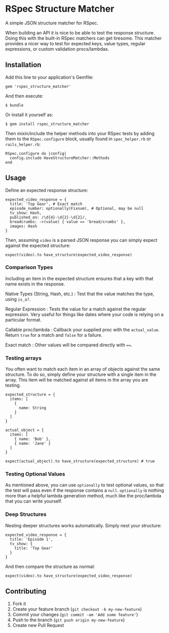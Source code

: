 # RSpec Structure Matcher

A simple JSON structure matcher for RSpec.

When building an API it is nice to be able to test the response structure. Doing this with the built-in RSpec matchers can get tiresome. This matcher provides a nicer way to test for expected keys, value types, regular expressions, or custom validation procs/lambdas.

## Installation

Add this line to your application's Gemfile:

    gem 'rspec_structure_matcher'

And then execute:

    $ bundle

Or install it yourself as:

    $ gem install rspec_structure_matcher

Then mixin/include the helper methods into your RSpec tests by adding them to the `RSpec.configure` block, usually found in `spec_helper.rb` or `rails_helper.rb`:

    RSpec.configure do |config|
      config.include HaveStructureMatcher::Methods
    end

## Usage

Define an expected response structure:

    expected_video_response = {
      title: 'Top Gear', # Exact match
      episode_number: optionally(Fixnum), # Optional, may be null
      tv_show: Hash,
      published_on: /\d{4}-\d{2}-\d{2}/,
      breadcrumbs: ->(value) { value == 'bread/crumbs' },
      images: Hash
    }

Then, assuming `video` is a parsed JSON response you can simply expect against the expected structure:

    expect(video).to have_structure(expected_video_response)

### Comparison Types

Including an item in the expected structure ensures that a key with that name exists in the response.

Native Types (String, Hash, etc.)
: Test that the value matches the type, using `is_a?`.

Regular Expression
: Tests the value for a match against the regular expression. Very useful for things like dates where your code is relying on a particular format.

Callable proc/lambda
: Callback your supplied proc with the `actual_value`. Return `true` for a match and `false` for a failure.

Exact match
: Other values will be compared directly with `==`.

### Testing arrays

You often want to match each item in an array of objects against the same structure. To do so, simply define your structure with a single item in the array. This item will be matched against all items in the array you are testing.

    expected_structure = {
      items: [
        {
          name: String
        }
      ]
    }

    actual_object = {
      items: [
        { name: 'Bob' },
        { name: 'Jane' }
      ]
    }

    expect(actual_object).to have_structure(expected_structure) # true

### Testing Optional Values

As mentioned above, you can use `optionally` to test optional values, so that the test will pass even if the response contains a `null`. `optionally` is nothing more than a helpful lambda generation method, much like the proc/lambda that you can write yourself.

### Deep Structures

Nesting deeper structures works automatically. Simply nest your structure:

    expected_video_response = {
      title: 'Episode 1',
      tv_show: {
        title: 'Top Gear'
      }
    }

And then compare the structure as normal:

    expect(video).to have_structure(expected_video_response)

## Contributing

1. Fork it
2. Create your feature branch (`git checkout -b my-new-feature`)
3. Commit your changes (`git commit -am 'Add some feature'`)
4. Push to the branch (`git push origin my-new-feature`)
5. Create new Pull Request
